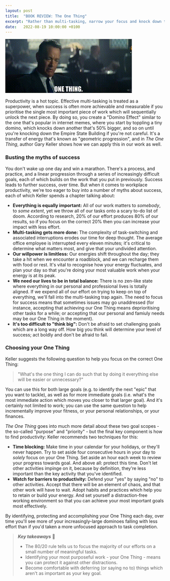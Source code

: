 ```yaml
---
layout: post
title:  "BOOK REVIEW: The One Thing"
excerpt: "Rather than multi-tasking, narrow your focus and knock down those dominoes."
date:   2022-08-19 10:00:00 +0100
---
```


![Bridge of Spies - Tom Hanks: "One Thing"](/assets/img/bridge-of-spies-one-thing.gif)

Productivity is a hot topic. Effective multi-tasking is treated as a superpower, when success is often more achievable and measurable if you prioritise the single most important piece of work which will sequentially unlock the next piece. By doing so, you create a "Domino Effect" similar to the one that's popular in internet memes, where you start by toppling a tiny domino, which knocks down another that's 50% bigger, and so on until you're knocking down the Empire State Building if you're not careful. It's a transfer of energy that's known as "geometric progression", and in _The One Thing_, author Gary Keller shows how we can apply this in our work as well.

### Busting the myths of success

You don't wake up one day and win a marathon. There's a process, and practice, and a linear progression through a series of increasingly difficult goals, each of which builds on the work that you put in previously. Success leads to further success, over time. But when it comes to workplace productivity, we're too eager to buy into a number of myths about success, each of which Keller spends a chapter talking about:

* **Everything is equally important:** All of our work matters to _somebody_, to _some extent_, yet we throw all of our tasks onto a scary to-do list of doom. According to research, 20% of our effort produces 80% of our results, so if you focus on the correct 20% then you can increase your impact with less effort.
* **Multi-tasking gets more done:** The complexity of task-switching and associated interruptions erodes our time for deep thought. The average office employee is interrupted every eleven minutes; it's critical to determine what matters most, and give that your undivided attention.
* **Our willpower is limitless:** Our energies shift throughout the day; they take a hit when we encounter a roadblock, and we can recharge them with food or rest. It's vital to recognise how your energy fluctuates, and plan your day so that you're doing your most valuable work when your energy is at its peak.
* **We need our lives to be in total balance:** There is no zen-like state where everything in our personal and professional lives is totally aligned. If we expend all of our effort on trying to keep on top of everything, we'll fall into the multi-tasking trap again. The need to focus for success means that sometimes issues may go unaddressed (for instance, accepting that achieving our One Thing means deprioritising other tasks for a while; or accepting that our personal and famiuly needs may be our One Thing in the moment).
* **It's too difficult to "think big":** Don't be afraid to set challenging goals which are a long way off. How big you think will determine your level of success; act boldly and don't be afraid to fail.

### Choosing your One Thing

Keller suggests the following question to help you focus on the correct One Thing:

> "What's the one thing I can do such that by doing it everything else will be easier or unnecessary?"

You can use this for both large goals (e.g. to identify the next "epic" that you want to tackle), as well as for more immediate goals (i.e. what's the most immediate action which moves you closer to that larger goal). And it's certainly not limited to work; you can use the same question to help incrementally improve your fitness, or your personal relationships, or your finances.

_The One Thing_ goes into much more detail about these two goal scopes - the so-called "purpose" and "priority" - but the final key component is how to find productivity: Keller recommends two techniques for this:

* **Time blocking:** Make time in your calendar for your holidays, or they'll never happen. Try to set aside four consecutive hours in your day to _solely_ focus on your One Thing. Set aside an hour each week to review your progress towards goal. And above all: protect this time. Don't let other activities impinge on it, because by definition, they're less important than the key activity that you've identified.
* **Watch for barriers to productivity:** Defend your "yes" by saying "no" to other activities. Accept that there will be an element of chaos, and that other work will have to wait. Adopt habits and practices which help you to retain or build your energy. And set yourself a distraction-free working environment so that you can achieve your most important goals most effectively.

By identifying, protecting and accomplishing your One Thing each day, over time you'll see more of your increasingly-large dominoes falling with less effort than if you'd taken a more unfocused approach to task completion.

> **_Key takeaways_** 📝  
> * The 80/20 rule tells us to focus the majority of our efforts on a small number of meaningful tasks.
> * Identifying your most purposeful work - your One Thing - means you can protect it against other distractions.
> * Become comfortable with deferring (or saying no to) things which aren't as important as your key goal.